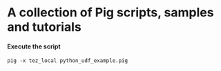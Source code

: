 # A collection of Pig scripts, samples and tutorials

#### Execute the script

```
pig -x tez_local python_udf_example.pig
```
